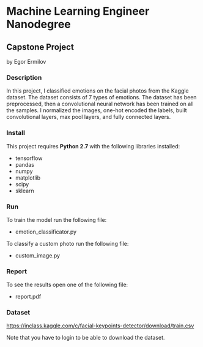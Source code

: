 # Machine Learning Engineer Nanodegree
## Capstone Project 
by Egor Ermilov  

### Description

In this project, I classified emotions on the facial photos from the Kaggle dataset. The dataset consists of 7 types of emotions. The dataset has been preprocessed, then a convolutional neural network has been trained on all the samples. I normalized the images, one-hot encoded the labels, built convolutional layers, max pool layers, and fully connected layers. 

### Install

This project requires **Python 2.7** with the following libraries installed:

* tensorflow
* pandas
* numpy
* matplotlib
* scipy
* sklearn

### Run

To train the model run the following file:

* emotion_classificator.py

To classify a custom photo run the following file:

* custom_image.py

### Report 

To see the results open one of the following file:

* report.pdf


### Dataset

https://inclass.kaggle.com/c/facial-keypoints-detector/download/train.csv

Note that you have to login to be able to download the dataset.

